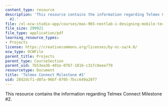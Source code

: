 ```yaml
---
content_type: resource
description: 'This resource contains the information regarding Telmex Connect Milestone
  #2.'
file: /ol-ocw-studio-app/courses/mas-965-nextlab-i-designing-mobile-technologies-for-the-next-billion-users-fall-2008/28d2dcf1d8fa96bf07057bcc649a28f7_MITMAS_965F08_fellows_m2.pdf
file_size: 299921
file_type: application/pdf
learning_resource_types:
- Projects
license: https://creativecommons.org/licenses/by-nc-sa/4.0/
ocw_type: OCWFile
parent_title: Projects
parent_type: CourseSection
parent_uid: 7b53ea3b-401e-0767-1816-c31fc0eee770
resourcetype: Document
title: 'Telmex Connect Milestone #2'
uid: 28d2dcf1-d8fa-96bf-0705-7bcc649a28f7
---
```

This resource contains the information regarding Telmex Connect Milestone #2.